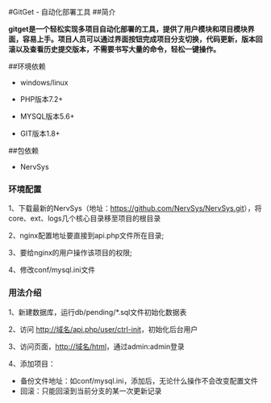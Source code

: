 #GitGet - 自动化部署工具
##简介

**gitget是一个轻松实现多项目自动化部署的工具，提供了用户模块和项目模块界面，容易上手。项目人员可以通过界面按钮完成项目分支切换，代码更新，版本回滚以及查看历史提交版本，不需要书写大量的命令，轻松一键操作。**

##环境依赖
* windows/linux

* PHP版本7.2+

* MYSQL版本5.6+

* GIT版本1.8+

##包依赖

* NervSys

### 环境配置

1、下载最新的NervSys（地址：<https://github.com/NervSys/NervSys.git>），将core、ext、logs几个核心目录移至项目的根目录

2、nginx配置地址要直接到api.php文件所在目录;

3、要给nginx的用户操作该项目的权限;

4、修改conf/mysql.ini文件

### 用法介绍

1、新建数据库，运行db/pending/*.sql文件初始化数据表

2、访问 <http://域名/api.php/user/ctrl-init>，初始化后台用户

3、访问页面，<http://域名/html>，通过admin:admin登录

4、添加项目：
   * 备份文件地址：如conf/mysql.ini，添加后，无论什么操作不会改变配置文件
   * 回滚：只能回滚到当前分支的某一次更新记录
